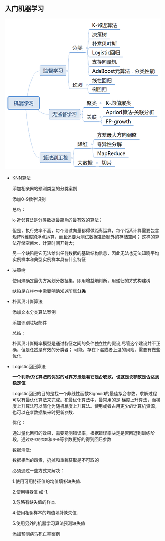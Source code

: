 ## 入门机器学习

![img-w150](app/resouce/ml_learn.png)

- KNN算法

  添加相亲网站预测类型的分类案例
  
  添加0-9数字识别
  
  总结：
  
  k-近邻算法是分类数据最简单的最有效的算法；
  
  但是，执行效率不高，每个测试向量都得做距离运算，每个距离计算需要包含矩阵N维度的浮点运算，而且还要为测试数据准备额外的存储空间；
  这样的算法存储空间大，计算时间开销大;
  
  另一个缺陷是它无法给出任何数据的基础结构信息，因此无法也无法知晓平均实例样本和典型实例样本具有什么特征

- 决策树
  
  使用熵确定最优方案划分数据集，即用增益熵判断，用递归的方式构建树
  
  缺陷是在样本中需要明确知道所属**分类**
  

- 朴素贝叶斯算法
  
  添加文本分类算法案例
  
  添加识别垃圾邮件
  
  总结：
  
  朴素贝叶斯概率模型是通过特征之间的条件独立性的假设,尽管这个建设并不正确，但是任然是有效的分类器；
  可能，存在下溢或者上溢的风险，需要有做些优化.

- Logistic回归算法

  **一个判断优化算法的优劣的可靠方法是看它是否收敛，也就是说参数是否达到稳定值**
  
  Logistic回归的目的是找一个非线性函数Sigmoid的最佳拟合参数，求解过程可以有最优化算法来完成。在最优化算法中，最常用的是
  梯度上升算法，而梯度上升算法可以简化为随机梯度上升算法。使用或者占用更少的计算机资源，也可以在新数据集来时更新参数.
  
  优化：
  
  通过量化回归的效果，需要观测错误率，根据错误率决定是否回退到训练阶段，通过`迭代的次数`和`步长`等参数更好的得到回归参数
  
  数据清洗:
  
  数据相当的昂贵，扔掉和重新获取是不可取的
  
  必须通过一些方式来解决：
  
  1.使用可用特征值的均值填补缺失值.
  
  2.使用特殊值 如-1.
  
  3.忽略有缺失值的样本.
  
  4.使用相似样本的均值填补缺失值.
  
  5.使用另外的机器学习算法预测缺失值
  
  
  添加预测病马死亡率案例
  